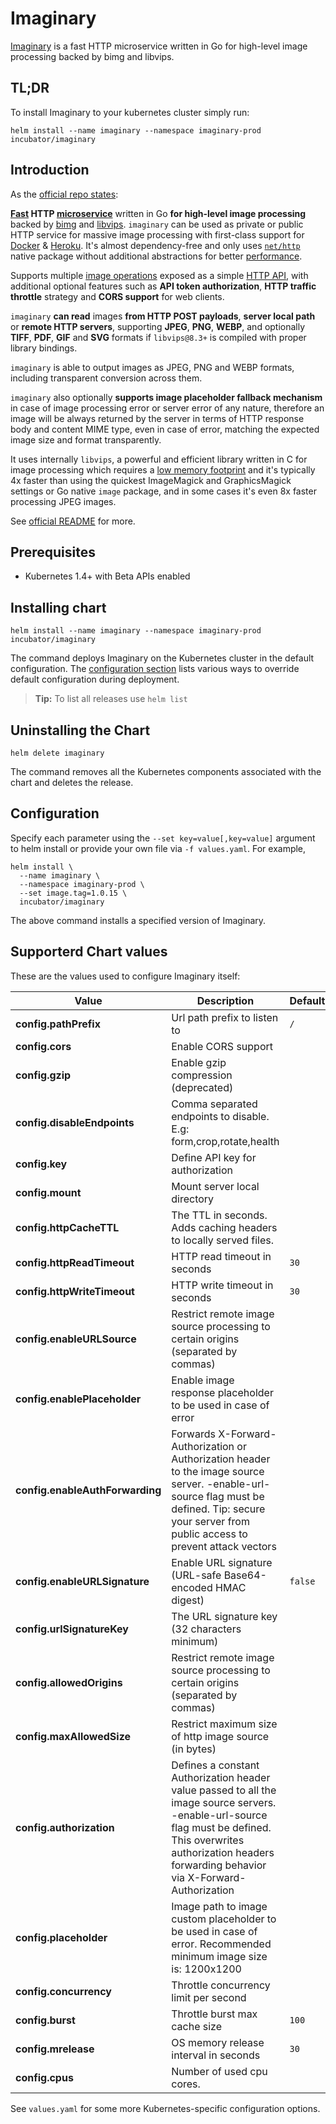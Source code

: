 # Imaginary

[Imaginary](https://github.com/h2non/imaginary/blob/master/README.md#imaginary-----) is a fast HTTP microservice written in Go for high-level image processing backed by bimg and libvips.

## TL;DR

To install Imaginary to your kubernetes cluster simply run:

```shell
helm install --name imaginary --namespace imaginary-prod incubator/imaginary
```

## Introduction

As the [official repo states](https://github.com/h2non/imaginary/blob/master/README.md#imaginary-----):

**[Fast](#benchmarks) HTTP [microservice](http://microservices.io/patterns/microservices.html)** written in Go **for high-level image processing** backed by [bimg](https://github.com/h2non/bimg) and [libvips](https://github.com/jcupitt/libvips). `imaginary` can be used as private or public HTTP service for massive image processing with first-class support for [Docker](#docker) & [Heroku](#heroku).
It's almost dependency-free and only uses [`net/http`](http://golang.org/pkg/net/http/) native package without additional abstractions for better [performance](#performance).

Supports multiple [image operations](#supported-image-operations) exposed as a simple [HTTP API](#http-api),
with additional optional features such as **API token authorization**, **HTTP traffic throttle** strategy and **CORS support** for web clients.

`imaginary` **can read** images **from HTTP POST payloads**, **server local path** or **remote HTTP servers**, supporting **JPEG**, **PNG**, **WEBP**, and optionally **TIFF**, **PDF**, **GIF** and **SVG** formats if `libvips@8.3+` is compiled with proper library bindings.

`imaginary` is able to output images as JPEG, PNG and WEBP formats, including transparent conversion across them.

`imaginary` also optionally **supports image placeholder fallback mechanism** in case of image processing error or server error of any nature, therefore an image will be always returned by the server in terms of HTTP response body and content MIME type, even in case of error, matching the expected image size and format transparently.

It uses internally `libvips`, a powerful and efficient library written in C for image processing
which requires a [low memory footprint](http://www.vips.ecs.soton.ac.uk/index.php?title=Speed_and_Memory_Use)
and it's typically 4x faster than using the quickest ImageMagick and GraphicsMagick
settings or Go native `image` package, and in some cases it's even 8x faster processing JPEG images.

See [official README](https://github.com/h2non/imaginary/blob/master/README.md#contents) for more.

## Prerequisites

* Kubernetes 1.4+ with Beta APIs enabled

## Installing chart

```shell
helm install --name imaginary --namespace imaginary-prod incubator/imaginary
```

The command deploys Imaginary on the Kubernetes cluster in the default configuration. The [configuration section](#configuration) lists various ways to override default configuration during deployment.

> **Tip:** To list all releases use `helm list`

## Uninstalling the Chart

```shell
helm delete imaginary
```

The command removes all the Kubernetes components associated with the chart and deletes the release.

## Configuration

Specify each parameter using the `--set key=value[,key=value]` argument to helm install or provide your own file via `-f values.yaml`. For example,

```shell
helm install \
  --name imaginary \
  --namespace imaginary-prod \
  --set image.tag=1.0.15 \
  incubator/imaginary
```

The above command installs a specified version of Imaginary.

## Supporterd Chart values

These are the values used to configure Imaginary itself:

|Value|Description|Default|
|-----|-----------|-------|
|**config.pathPrefix**|Url path prefix to listen to|`/`|
|**config.cors**|Enable CORS support||
|**config.gzip**|Enable gzip compression (deprecated)||
|**config.disableEndpoints**|Comma separated endpoints to disable. E.g: form,crop,rotate,health||
|**config.key**|Define API key for authorization||
|**config.mount**|Mount server local directory||
|**config.httpCacheTTL**|The TTL in seconds. Adds caching headers to locally served files.||
|**config.httpReadTimeout**|HTTP read timeout in seconds|`30`|
|**config.httpWriteTimeout**|HTTP write timeout in seconds|`30`|
|**config.enableURLSource**|Restrict remote image source processing to certain origins (separated by commas)||
|**config.enablePlaceholder**|Enable image response placeholder to be used in case of error|
|**config.enableAuthForwarding**|Forwards X-Forward-Authorization or Authorization header to the image source server. -enable-url-source flag must be defined. Tip: secure your server from public access to prevent attack vectors||
|**config.enableURLSignature**|Enable URL signature (URL-safe Base64-encoded HMAC digest)|`false`|
|**config.urlSignatureKey**|The URL signature key (32 characters minimum)||
|**config.allowedOrigins**|Restrict remote image source processing to certain origins (separated by commas)||
|**config.maxAllowedSize**|Restrict maximum size of http image source (in bytes)||
|**config.authorization**|Defines a constant Authorization header value passed to all the image source servers. -enable-url-source flag must be defined. This overwrites authorization headers forwarding behavior via X-Forward-Authorization||
|**config.placeholder**|Image path to image custom placeholder to be used in case of error. Recommended minimum image size is: 1200x1200||
|**config.concurrency**|Throttle concurrency limit per second||
|**config.burst**|Throttle burst max cache size|`100`|
|**config.mrelease**|OS memory release interval in seconds|`30`|
|**config.cpus**|Number of used cpu cores.||

See `values.yaml` for some more Kubernetes-specific configuration options.
